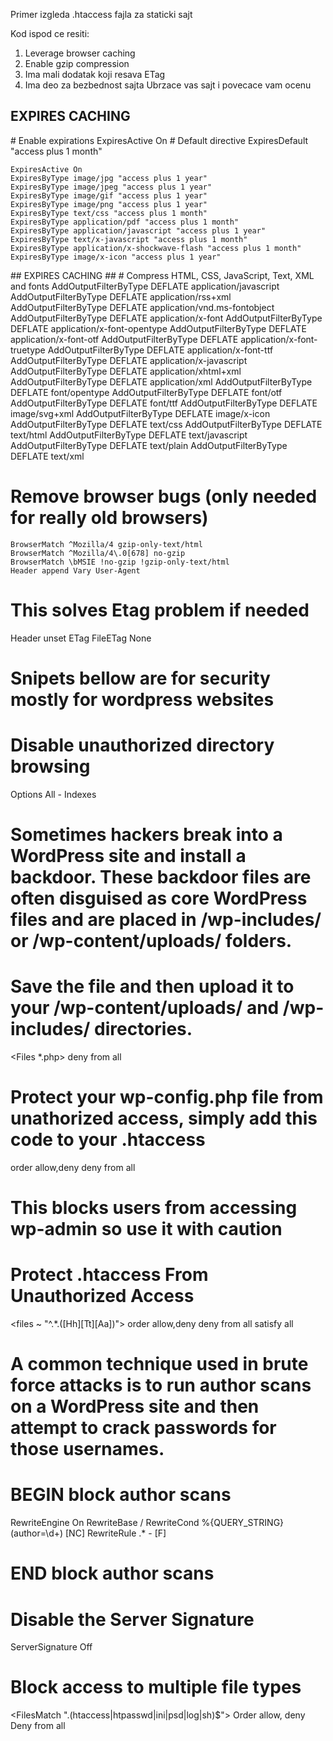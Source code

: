 Primer izgleda .htaccess fajla za staticki sajt

Kod ispod ce resiti:
1. Leverage browser caching
2. Enable gzip compression
3. Ima mali dodatak koji resava ETag
4. Ima deo za bezbednost sajta
Ubrzace vas sajt i povecace vam ocenu


## EXPIRES CACHING ##
<IfModule mod_expires.c>
    # Enable expirations
    ExpiresActive On 
    # Default directive
    ExpiresDefault "access plus 1 month"

    ExpiresActive On
    ExpiresByType image/jpg "access plus 1 year"
    ExpiresByType image/jpeg "access plus 1 year"
    ExpiresByType image/gif "access plus 1 year"
    ExpiresByType image/png "access plus 1 year"
    ExpiresByType text/css "access plus 1 month"
    ExpiresByType application/pdf "access plus 1 month"
    ExpiresByType application/javascript "access plus 1 year"
    ExpiresByType text/x-javascript "access plus 1 month"
    ExpiresByType application/x-shockwave-flash "access plus 1 month"
    ExpiresByType image/x-icon "access plus 1 year"
</IfModule>
## EXPIRES CACHING ##

<IfModule mod_deflate.c>
    # Compress HTML, CSS, JavaScript, Text, XML and fonts
    AddOutputFilterByType DEFLATE application/javascript
    AddOutputFilterByType DEFLATE application/rss+xml
    AddOutputFilterByType DEFLATE application/vnd.ms-fontobject
    AddOutputFilterByType DEFLATE application/x-font
    AddOutputFilterByType DEFLATE application/x-font-opentype
    AddOutputFilterByType DEFLATE application/x-font-otf
    AddOutputFilterByType DEFLATE application/x-font-truetype
    AddOutputFilterByType DEFLATE application/x-font-ttf
    AddOutputFilterByType DEFLATE application/x-javascript
    AddOutputFilterByType DEFLATE application/xhtml+xml
    AddOutputFilterByType DEFLATE application/xml
    AddOutputFilterByType DEFLATE font/opentype
    AddOutputFilterByType DEFLATE font/otf
    AddOutputFilterByType DEFLATE font/ttf
    AddOutputFilterByType DEFLATE image/svg+xml
    AddOutputFilterByType DEFLATE image/x-icon
    AddOutputFilterByType DEFLATE text/css
    AddOutputFilterByType DEFLATE text/html
    AddOutputFilterByType DEFLATE text/javascript
    AddOutputFilterByType DEFLATE text/plain
    AddOutputFilterByType DEFLATE text/xml

# Remove browser bugs (only needed for really old browsers)
    BrowserMatch ^Mozilla/4 gzip-only-text/html
    BrowserMatch ^Mozilla/4\.0[678] no-gzip
    BrowserMatch \bMSIE !no-gzip !gzip-only-text/html
    Header append Vary User-Agent
</IfModule>



# This solves Etag problem if needed
Header unset ETag
FileETag None



# Snipets bellow are for security mostly for wordpress websites

# Disable unauthorized directory browsing 
Options All - Indexes

# Sometimes hackers break into a WordPress site and install a backdoor. These backdoor files are often disguised as core WordPress files and are placed in /wp-includes/ or /wp-content/uploads/ folders.
# Save the file and then upload it to your /wp-content/uploads/ and /wp-includes/ directories.
<Files *.php>
deny from all
</Files>

# Protect your wp-config.php file from unathorized access, simply add this code to your .htaccess
<files wp-config.php>
order allow,deny
deny from all
</files>

# This blocks users from accessing wp-admin so use it with caution
# Protect .htaccess From Unauthorized Access
<files ~ "^.*\.([Hh][Tt][Aa])">
order allow,deny
deny from all
satisfy all
</files>


# A common technique used in brute force attacks is to run author scans on a WordPress site and then attempt to crack passwords for those usernames.
# BEGIN block author scans
RewriteEngine On
RewriteBase /
RewriteCond %{QUERY_STRING} (author=\d+) [NC]
RewriteRule .* - [F]
# END block author scans 


# Disable the Server Signature
ServerSignature Off


# Block access to multiple file types
<FilesMatch "\.(htaccess|htpasswd|ini|psd|log|sh)$">
Order allow, deny
Deny from all
</FilesMatch>
